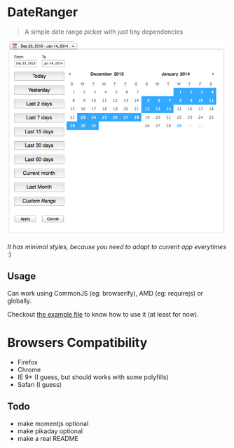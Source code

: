 # DateRanger

> A simple date range picker with just tiny dependencies

![screenshot](dateranger.png)

_It has minimal styles, because you need to adapt to current app everytimes_ :)

## Usage

Can work using CommonJS (eg: browserify), AMD (eg: requirejs) or globally.

Checkout [the example file](index.html) to know how to use it (at least for now).

# Browsers Compatibility

- Firefox
- Chrome
- IE 9+ (I guess, but should works with some polyfills)
- Safari (I guess)

## Todo

- make momentjs optional
- make pikaday optional
- make a real README
